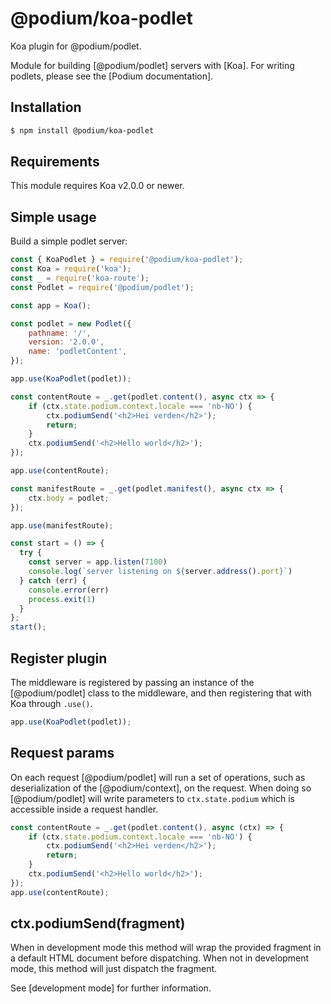 # @podium/koa-podlet

Koa plugin for @podium/podlet.

Module for building [@podium/podlet] servers with [Koa]. For writing podlets,
please see the [Podium documentation].

## Installation

```bash
$ npm install @podium/koa-podlet
```

## Requirements

This module requires Koa v2.0.0 or newer.

## Simple usage

Build a simple podlet server:

```js
const { KoaPodlet } = require('@podium/koa-podlet');
const Koa = require('koa');
const _ = require('koa-route');
const Podlet = require('@podium/podlet');

const app = Koa();

const podlet = new Podlet({
    pathname: '/',
    version: '2.0.0',
    name: 'podletContent',
});

app.use(KoaPodlet(podlet));

const contentRoute = _.get(podlet.content(), async ctx => {
    if (ctx.state.podium.context.locale === 'nb-NO') {
        ctx.podiumSend('<h2>Hei verden</h2>');
        return;
    }
    ctx.podiumSend('<h2>Hello world</h2>');
});

app.use(contentRoute);

const manifestRoute = _.get(podlet.manifest(), async ctx => {
    ctx.body = podlet;
});

app.use(manifestRoute);

const start = () => {
  try {
    const server = app.listen(7100)
    console.log(`server listening on ${server.address().port}`)
  } catch (err) {
    console.error(err)
    process.exit(1)
  }
};
start();
```

## Register plugin

The middleware is registered by passing an instance of the [@podium/podlet] class
to the middleware, and then registering that with Koa through `.use()`.

```js
app.use(KoaPodlet(podlet));
```

## Request params

On each request [@podium/podlet] will run a set of operations, such as
deserialization of the [@podium/context], on the request. When doing so
[@podium/podlet] will write parameters to `ctx.state.podium` which is
accessible inside a request handler.

```js
const contentRoute = _.get(podlet.content(), async (ctx) => {
    if (ctx.state.podium.context.locale === 'nb-NO') {
        ctx.podiumSend('<h2>Hei verden</h2>');
        return;
    }
    ctx.podiumSend('<h2>Hello world</h2>');
});
app.use(contentRoute);
```

## ctx.podiumSend(fragment)

When in development mode this method will wrap the provided fragment in a
default HTML document before dispatching. When not in development mode, this
method will just dispatch the fragment.

See [development mode] for further information.
